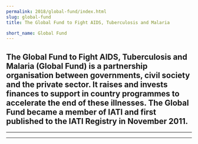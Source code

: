```yaml
---
permalink: 2018/global-fund/index.html
slug: global-fund
title: The Global Fund to Fight AIDS, Tuberculosis and Malaria

short_name: Global Fund
---
```

The Global Fund to Fight AIDS, Tuberculosis and Malaria (Global Fund) is a partnership organisation between governments, civil society and the private sector. It raises and invests finances to support in country programmes to accelerate the end of these illnesses. The Global Fund became a member of IATI and first published to the IATI Registry in November 2011.
---

---

---
